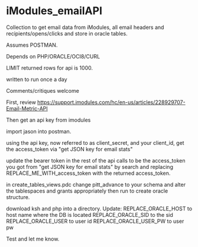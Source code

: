 # iModules_emailAPI
Collection to get email data from iModules, all email headers and recipients/opens/clicks and store in oracle tables.

Assumes POSTMAN.

Depends on PHP/ORACLE/OCI8/CURL

LIMIT returned rows for api is 1000. 

written to run once a day

Comments/critiques welcome

First, review https://support.imodules.com/hc/en-us/articles/228929707-Email-Metric-API

Then get an api key from imodules

import jason into postman.

using the api key, now referred to as client_secret, and your client_id, get the access_token via "get JSON key for email stats"

update the bearer token in the rest of the api calls to be the access_token you got from "get JSON key for email stats" by search and replacing REPLACE_ME_WITH_access_token with the returned access_token.

in create_tables_views.pdc change pitt_advance to your schema and alter the tablespaces and grants appropriately then run to create oracle structure.

download ksh and php into a directory.  Update:
  REPLACE_ORACLE_HOST to host name where the DB is located
  REPLACE_ORACLE_SID to the sid
  REPLACE_ORACLE_USER to user id
  REPLACE_ORACLE_USER_PW to user pw

Test and let me know.

